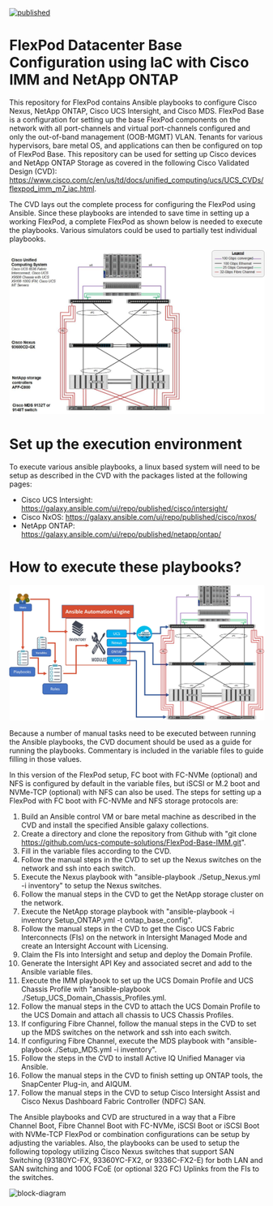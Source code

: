 [![published](https://static.production.devnetcloud.com/codeexchange/assets/images/devnet-published.svg)](https://developer.cisco.com/codeexchange/github/repo/ucs-compute-solutions/FlexPod-IMM-VMware)

# FlexPod Datacenter Base Configuration using IaC with Cisco IMM and NetApp ONTAP

This repository for FlexPod contains Ansible playbooks to configure Cisco Nexus, NetApp ONTAP, Cisco UCS Intersight, and Cisco MDS. FlexPod Base is a configuration for setting up the base FlexPod components on the network with all port-channels and virtual port-channels configured and only the out-of-band management (OOB-MGMT) VLAN. Tenants for various hypervisors, bare metal OS, and applications can then be configured on top of FlexPod Base. This repository can be used for setting up Cisco devices and NetApp ONTAP Storage as covered in the following Cisco Validated Design (CVD): https://www.cisco.com/c/en/us/td/docs/unified_computing/ucs/UCS_CVDs/flexpod_imm_m7_iac.html.

The CVD lays out the complete process for configuring the FlexPod using Ansible. Since these playbooks are intended to save time in setting up a working FlexPod, a complete FlexPod as shown below is needed to execute the playbooks. Various simulators could be used to partially test individual playbooks.

![block-diagram](https://github.com/ucs-compute-solutions/FlexPod-Base-IMM/blob/main/ReadmePics/Main-Topology.jpg)  

# Set up the execution environment

To execute various ansible playbooks, a linux based system will need to be setup as described in the CVD with the packages listed at the following pages:

- Cisco UCS Intersight: https://galaxy.ansible.com/ui/repo/published/cisco/intersight/
- Cisco NxOS: https://galaxy.ansible.com/ui/repo/published/cisco/nxos/
- NetApp ONTAP: https://galaxy.ansible.com/ui/repo/published/netapp/ontap/

# How to execute these playbooks?

![block-diagram](https://github.com/ucs-compute-solutions/FlexPod-Base-IMM/blob/main/ReadmePics/Ansible-Order.jpg)

Because a number of manual tasks need to be executed between running the Ansible playbooks, the CVD document should be used as a guide for running the playbooks. Commentary is included in the variable files to guide filling in those values.

In this version of the FlexPod setup, FC boot with FC-NVMe (optional) and NFS is configured by default in the variable files, but iSCSI or M.2 boot and NVMe-TCP (optional) with NFS can also be used.
The steps for setting up a FlexPod with FC boot with FC-NVMe and NFS storage protocols are:

1.  Build an Ansible control VM or bare metal machine as described in the CVD and install the specified Ansible galaxy collections.
2.  Create a directory and clone the repository from Github with "git clone https://github.com/ucs-compute-solutions/FlexPod-Base-IMM.git".
3.  Fill in the variable files according to the CVD.
4.  Follow the manual steps in the CVD to set up the Nexus switches on the network and ssh into each switch.
5.  Execute the Nexus playbook with "ansible-playbook ./Setup_Nexus.yml -i inventory" to setup the Nexus switches.
6.  Follow the manual steps in the CVD to get the NetApp storage cluster on the network.
7.  Execute the NetApp storage playbook with "ansible-playbook -i inventory Setup_ONTAP.yml -t ontap_base_config".
8.  Follow the manual steps in the CVD to get the Cisco UCS Fabric Interconnects (FIs) on the network in Intersight Managed Mode and create an Intersight Account with Licensing.
9.  Claim the FIs into Intersight and setup and deploy the Domain Profile.
10.  Generate the Intersight API Key and associated secret and add to the Ansible variable files.
11.  Execute the IMM playbook to set up the UCS Domain Profile and UCS Chassis Profile with "ansible-playbook ./Setup_UCS_Domain_Chassis_Profiles.yml. 
12.  Follow the manual steps in the CVD to attach the UCS Domain Profile to the UCS Domain and attach all chassis to UCS Chassis Profiles.
13.  If configuring Fibre Channel, follow the manual steps in the CVD to set up the MDS switches on the network and ssh into each switch.
15.  If configuring Fibre Channel, execute the MDS playbook with "ansible-playbook ./Setup_MDS.yml -i inventory".
27.  Follow the steps in the CVD to install Active IQ Unified Manager via Ansible.
28.  Follow the manual steps in the CVD to finish setting up ONTAP tools, the SnapCenter Plug-in, and AIQUM.
29.  Follow the manual steps in the CVD to setup Cisco Intersight Assist and Cisco Nexus Dashboard Fabric Controller (NDFC) SAN.

The Ansible playbooks and CVD are structured in a way that a Fibre Channel Boot, Fibre Channel Boot with FC-NVMe, iSCSI Boot or iSCSI Boot with NVMe-TCP FlexPod or combination configurations can be setup by adjusting the variables. Also, the playbooks can be used to setup the following topology utilizing Cisco Nexus switches that support SAN Switching (93180YC-FX, 93360YC-FX2, or 9336C-FX2-E) for both LAN and SAN switching and 100G FCoE (or optional 32G FC) Uplinks from the FIs to the switches.

![block-diagram](https://github.com/ucs-compute-solutions/FlexPod-IMM-VMware/blob/main/ReadmePics/NexusSAN-Topology.jpg)

